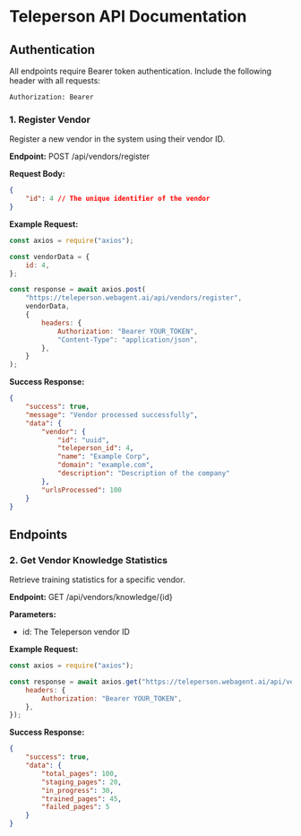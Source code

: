 # Teleperson API Documentation

## Authentication

All endpoints require Bearer token authentication. Include the following header with all requests:

```
Authorization: Bearer
```

### 1. Register Vendor

Register a new vendor in the system using their vendor ID.

**Endpoint:** POST /api/vendors/register

**Request Body:**

```json
{
    "id": 4 // The unique identifier of the vendor
}
```

**Example Request:**

```javascript
const axios = require("axios");

const vendorData = {
    id: 4,
};

const response = await axios.post(
    "https://teleperson.webagent.ai/api/vendors/register",
    vendorData,
    {
        headers: {
            Authorization: "Bearer YOUR_TOKEN",
            "Content-Type": "application/json",
        },
    }
);
```

**Success Response:**

```json
{
    "success": true,
    "message": "Vendor processed successfully",
    "data": {
        "vendor": {
            "id": "uuid",
            "teleperson_id": 4,
            "name": "Example Corp",
            "domain": "example.com",
            "description": "Description of the company"
        },
        "urlsProcessed": 100
    }
}
```

## Endpoints

### 2. Get Vendor Knowledge Statistics

Retrieve training statistics for a specific vendor.

**Endpoint:** GET /api/vendors/knowledge/{id}

**Parameters:**

-   id: The Teleperson vendor ID

**Example Request:**

```javascript
const axios = require("axios");

const response = await axios.get("https://teleperson.webagent.ai/api/vendors/knowledge/{id}", {
    headers: {
        Authorization: "Bearer YOUR_TOKEN",
    },
});
```

**Success Response:**

```json
{
    "success": true,
    "data": {
        "total_pages": 100,
        "staging_pages": 20,
        "in_progress": 30,
        "trained_pages": 45,
        "failed_pages": 5
    }
}
```
